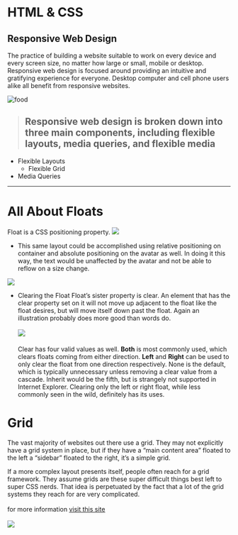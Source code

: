 # HTML & CSS

## Responsive Web Design

The practice of building a website suitable to work on every device and every screen size, no matter how large or small, mobile or desktop. Responsive web design is focused around providing an intuitive and gratifying experience for everyone. Desktop computer and cell phone users alike all benefit from responsive websites.

![food](https://learn.shayhowe.com/assets/images/courses/advanced-html-css/responsive-web-design/food-sense.png)

> ## Responsive web design is broken down into three main components, including flexible layouts, media queries, and flexible media

- Flexible Layouts
  - Flexible Grid
- Media Queries

---

# All About Floats

Float is a CSS positioning property.
![](https://css-tricks.com/wp-content/uploads/2021/03/web-layout.png)

- This same layout could be accomplished using relative positioning on container and absolute positioning on the avatar as well. In doing it this way, the text would be unaffected by the avatar and not be able to reflow on a size change.

![](https://css-tricks.com/wp-content/uploads/2021/03/reflow-example-1.png)

- Clearing the Float
  Float’s sister property is clear. An element that has the clear property set on it will not move up adjacent to the float like the float desires, but will move itself down past the float. Again an illustration probably does more good than words do.
  <br><br>
  ![](https://css-tricks.com/wp-content/uploads/2021/03/unclearedfooter.png)
  <br><br>
  Clear has four valid values as well. **Both** is most commonly used, which clears floats coming from either direction. **Left** and **Right** can be used to only clear the float from one direction respectively. None is the default, which is typically unnecessary unless removing a clear value from a cascade. Inherit would be the fifth, but is strangely not supported in Internet Explorer. Clearing only the left or right float, while less commonly seen in the wild, definitely has its uses.

# Grid

The vast majority of websites out there use a grid. They may not explicitly have a grid system in place, but if they have a “main content area” floated to the left a “sidebar” floated to the right, it’s a simple grid.

If a more complex layout presents itself, people often reach for a grid framework. They assume grids are these super difficult things best left to super CSS nerds. That idea is perpetuated by the fact that a lot of the grid systems they reach for are very complicated.
<br><br>
for more information [visit this site](https://css-tricks.com/snippets/css/complete-guide-grid/)
<br><br>
![](https://codingthesmartway.com/wp-content/uploads/2017/12/01_CSS_Grid_Overview.png)
